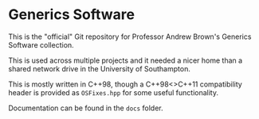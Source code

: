 # Generics Software
This is the "official" Git repository for Professor Andrew Brown's Generics Software collection.

This is used across multiple projects and it needed a nicer home than a shared network drive in the University of Southampton.

This is mostly written in C++98, though a C++98<>C++11 compatibility header is provided as `OSFixes.hpp` for some useful functionality.

Documentation can be found in the `docs` folder.

